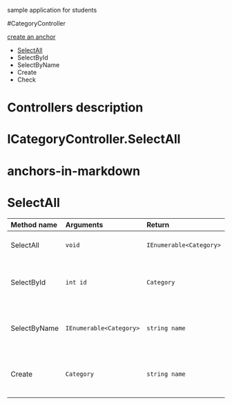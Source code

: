 sample application for students

#CategoryController

[create an anchor](#anchors-in-markdown)


* [SelectAll](#SelectAll)
* SelectById
* SelectByName
* Create
* Check

 
# Controllers description
# ICategoryController.SelectAll

# anchors-in-markdown
# SelectAll

|Method name| Arguments|Return|Description
| :-- | :-- | :-- | :-- |
| SelectAll  | ```void``` | ```IEnumerable<Category>```| Gets full category list. |
| SelectById  | ```int id```  | ```Category```  | Fetches single category by primary key. |
| SelectByName  | ```IEnumerable<Category>```  | ```string name```  | Fetches category list with target name. |
| Create  | ```Category```  | ```string name```  | Category a new instance of the category. |
